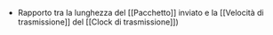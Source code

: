 - Rapporto tra la lunghezza del [[Pacchetto]] inviato e la [[Velocità di trasmissione]] del [[Clock di trasmissione]])